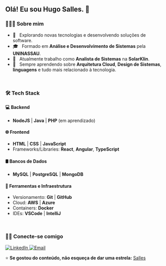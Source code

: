 <h2>Olá! Eu sou Hugo Salles. 👋</h2>

<h3>👨🏻‍💻 Sobre mim</h3>

- 🤔 &nbsp; Explorando novas tecnologias e desenvolvendo soluções de software.  
- 🎓 &nbsp; Formado em **Análise e Desenvolvimento de Sistemas** pela **UNINASSAU**.  
- 💼 &nbsp; Atualmente trabalho como **Analista de Sistemas** na **SolarKlin**.  
- 🌱 &nbsp; Sempre aprendendo sobre **Arquitetura Cloud**, **Design de Sistemas**, **linguagens** e tudo mais relacionado à tecnologia.  

<br/>

<h3>🛠 Tech Stack</h3>

<h4>💻 Backend</h4>
<ul>
  <li><strong>NodeJS</strong> | <strong>Java</strong> | <strong>PHP</strong> (em aprendizado)</li>
</ul>

<h4>🌐 Frontend</h4>
<ul>
  <li><strong>HTML</strong> | <strong>CSS</strong> | <strong>JavaScript</strong></li>
  <li>Frameworks/Libraries: <strong>React</strong>, <strong>Angular</strong>, <strong>TypeScript</strong></li>
</ul>

<h4>🛢 Bancos de Dados</h4>
<ul>
  <li><strong>MySQL</strong> | <strong>PostgreSQL</strong> | <strong>MongoDB</strong></li>
</ul>

<h4>🔧 Ferramentas e Infraestrutura</h4>
<ul>
  <li>Versionamento: <strong>Git</strong> | <strong>GitHub</strong></li>
  <li>Cloud: <strong>AWS</strong> | <strong>Azure</strong></li>
  <li>Containers: <strong>Docker</strong></li>
  <li>IDEs: <strong>VSCode</strong> | <strong>IntelliJ</strong></li>
</ul>



<br/>

<h3>🤝🏻 Conecte-se comigo</h3>

<p>
  <a href="https://www.linkedin.com/in/hugo-salles/" target="_blank">
    <img alt="LinkedIn" src="https://img.shields.io/badge/LinkedIn-Hugo%20Salles-blue?style=flat-square&logo=linkedin">
  </a>
  <a href="mailto:contato.hugosalles@gmail.com" target="_blank">
    <img alt="Email" src="https://img.shields.io/badge/Email-contato.hugosalles@gmail.com-D14836?style=flat-square&logo=gmail&logoColor=white">
  </a>
</p>

⭐️ **Se gostou do conteúdo, não esqueça de dar uma estrela:** [Salles](https://github.com/sallessss/sallessss) 
